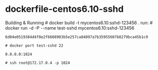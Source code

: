 # dockerfile-centos6.10-sshd

Building & Running
	# docker build  -t mycentos6.10:sshd-123456 .
run:
	# docker run -d -P --name test-sshd mycentos6.10:sshd-123456
	
	6d04e0519384d4f8e2f6608903b5e257ca84897a7b35955607b8279bca45b1c9
	
	# docker port test-sshd 22  
	
	0.0.0.0:1024
	
	# ssh root@172.17.0.4 -p 1024
	